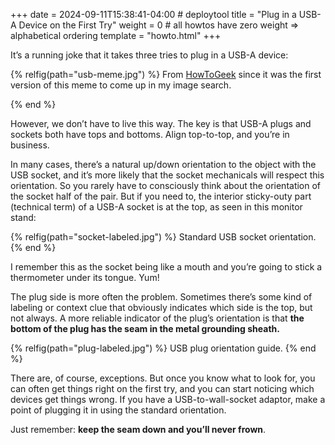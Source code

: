 +++
date = 2024-09-11T15:38:41-04:00 # deploytool
title = "Plug in a USB-A Device on the First Try"
weight = 0 # all howtos have zero weight => alphabetical ordering
template = "howto.html"
+++

It’s a running joke that it takes three tries to plug in a USB-A device:

{% relfig(path="usb-meme.jpg") %}
From [HowToGeek][1] since it was the first version of this meme to come
up in my image search.

[1]: https://www.howtogeek.com/713525/the-usb-paradox-why-do-usb-connections-need-three-tries/
{% end %}

However, we don’t have to live this way. The key is that USB-A plugs and sockets
both have tops and bottoms. Align top-to-top, and you’re in business.

In many cases, there’s a natural up/down orientation to the object with the USB
socket, and it’s more likely that the socket mechanicals will respect this
orientation. So you rarely have to consciously think about the orientation of
the socket half of the pair. But if you need to, the interior sticky-outy part
(technical term) of a USB-A socket is at the top, as seen in this monitor stand:

{% relfig(path="socket-labeled.jpg") %}
Standard USB socket orientation.
{% end %}

I remember this as the socket being like a mouth and you’re going to stick a
thermometer under its tongue. Yum!

The plug side is more often the problem. Sometimes there’s some kind of labeling
or context clue that obviously indicates which side is the top, but not always.
A more reliable indicator of the plug’s orientation is that **the bottom of the
plug has the seam in the metal grounding sheath.** 

{% relfig(path="plug-labeled.jpg") %}
USB plug orientation guide.
{% end %}

There are, of course, exceptions. But once you know what to look for, you can
often get things right on the first try, and you can start noticing which
devices get things wrong. If you have a USB-to-wall-socket adaptor, make a point
of plugging it in using the standard orientation.

Just remember: **keep the seam down and you’ll never frown**.
